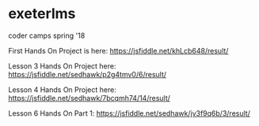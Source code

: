 # exeterlms
coder camps spring '18

First Hands On Project is here:
https://jsfiddle.net/khLcb648/result/

Lesson 3 Hands On Project here:
https://jsfiddle.net/sedhawk/p2g4tmv0/6/result/

Lesson 4 Hands On Project here:
https://jsfiddle.net/sedhawk/7bcqmh74/14/result/

Lesson 6 Hands On Part 1:
https://jsfiddle.net/sedhawk/jv3f9q6b/3/result/

